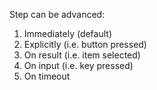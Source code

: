Step can be advanced:

1. Immediately (default)
4. Explicitly (i.e. button pressed)
3. On result (i.e. item selected)
2. On input (i.e. key pressed)
5. On timeout

